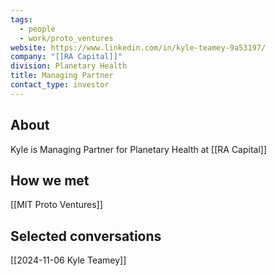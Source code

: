```yaml
---
tags:
  - people
  - work/proto_ventures
website: https://www.linkedin.com/in/kyle-teamey-9a53197/
company: "[[RA Capital]]"
division: Planetary Health
title: Managing Partner
contact_type: investor
---
```

## About
Kyle is Managing Partner for Planetary Health at [[RA Capital]]

## How we met
[[MIT Proto Ventures]]

## Selected conversations
[[2024-11-06 Kyle Teamey]]